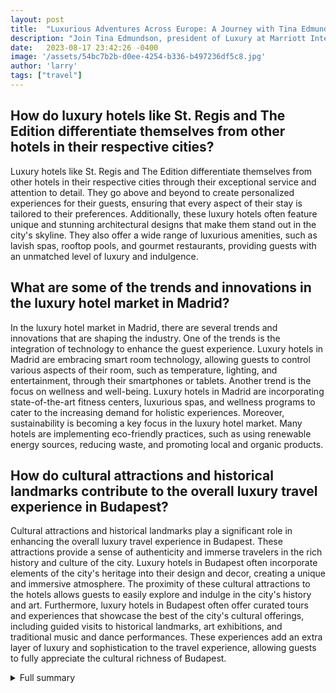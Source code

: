 ```yaml
---
layout: post
title:  "Luxurious Adventures Across Europe: A Journey with Tina Edmundson"
description: "Join Tina Edmundson, president of Luxury at Marriott International, on a captivating journey across Europe, immersing herself in the world of luxury hotels and cultural delights."
date:   2023-08-17 23:42:26 -0400
image: '/assets/54bc7b2b-d0ee-4254-b336-b497236df5c8.jpg'
author: 'larry'
tags: ["travel"]
---
```


## How do luxury hotels like St. Regis and The Edition differentiate themselves from other hotels in their respective cities?
Luxury hotels like St. Regis and The Edition differentiate themselves from other hotels in their respective cities through their exceptional service and attention to detail. They go above and beyond to create personalized experiences for their guests, ensuring that every aspect of their stay is tailored to their preferences. Additionally, these luxury hotels often feature unique and stunning architectural designs that make them stand out in the city's skyline. They also offer a wide range of luxurious amenities, such as lavish spas, rooftop pools, and gourmet restaurants, providing guests with an unmatched level of luxury and indulgence.

## What are some of the trends and innovations in the luxury hotel market in Madrid?
In the luxury hotel market in Madrid, there are several trends and innovations that are shaping the industry. One of the trends is the integration of technology to enhance the guest experience. Luxury hotels in Madrid are embracing smart room technology, allowing guests to control various aspects of their room, such as temperature, lighting, and entertainment, through their smartphones or tablets. Another trend is the focus on wellness and well-being. Luxury hotels in Madrid are incorporating state-of-the-art fitness centers, luxurious spas, and wellness programs to cater to the increasing demand for holistic experiences. Moreover, sustainability is becoming a key focus in the luxury hotel market. Many hotels are implementing eco-friendly practices, such as using renewable energy sources, reducing waste, and promoting local and organic products.

## How do cultural attractions and historical landmarks contribute to the overall luxury travel experience in Budapest?
Cultural attractions and historical landmarks play a significant role in enhancing the overall luxury travel experience in Budapest. These attractions provide a sense of authenticity and immerse travelers in the rich history and culture of the city. Luxury hotels in Budapest often incorporate elements of the city's heritage into their design and decor, creating a unique and immersive atmosphere. The proximity of these cultural attractions to the hotels allows guests to easily explore and indulge in the city's history and art. Furthermore, luxury hotels in Budapest often offer curated tours and experiences that showcase the best of the city's cultural offerings, including guided visits to historical landmarks, art exhibitions, and traditional music and dance performances. These experiences add an extra layer of luxury and sophistication to the travel experience, allowing guests to fully appreciate the cultural richness of Budapest.

<details>
  <summary>Full summary</summary>
Tina Edmundson, president of Luxury at Marriott International, recently embarked on a multi-stop trip across Europe, immersing herself in the world of luxury hotels and cultural delights. Her nine-day adventure took her to London, Madrid, and Budapest, where she experienced the finest hospitality and explored the local attractions.<br><br>In London, Tina began her journey by reviewing the model rooms for the upcoming St. Regis hotel. She delved deep into the competition, examining the offerings of other luxury hotels in the city. As a true connoisseur of travel, Tina also took the time to explore the vibrant streets of London and immerse herself in the city's rich history.<br><br>Continuing her journey in Madrid, Tina visited the newly opened hotels, The Edition and The W. She had the opportunity to review the model room at The Luxury Collection, gaining insights into the world of luxury hospitality. Additionally, she conducted a competitive set review of the luxury hotel market in Madrid, analyzing the trends and innovations in the industry.<br><br>In Budapest, widely regarded as one of the most beautiful cities in Europe, Tina discovered the cultural gems and historical landmarks that make it a must-visit destination. She explored the newly opened W Budapest and the opulent Matild Palace, a Luxury Collection hotel. From the breathtaking Liberty Bridge to the iconic Hungarian Parliament Building, Tina immersed herself in the rich history and vibrant atmosphere of Budapest.<br><br>Throughout her journey, Tina shared her insights on luxury travel and revealed her favorite travel brand, Rimowa. She expressed her preference for bags with net and zipper on both sides, ensuring efficiency and style in her travels. Tina also revealed her secret to keeping track of her belongings - placing an AirTag in every bag, giving her peace of mind wherever she goes.<br><br>In addition to Tina's journey, we bring you the latest updates on the best new and spruced-up hotels in London. Chateau Denmark has opened its doors in Soho's Denmark Street, offering guests a luxurious and enchanting experience. One Hundred Shoreditch's Rooftop brings the laid-back California cool to London, perfect for those seeking a relaxing and trendy vibe. The Other House South Kensington offers long-term stay suites, catering to travelers looking for a home away from home. The Twenty Two has opened its doors, captivating guests with its lush and maximalist interiors. Mayfair's iconic property has undergone an Art Deco-themed makeover, blending timeless elegance with modern sophistication.<br><br>Mayfair's prestigious address has unveiled a glamorous renovation, whisking guests away to the enchanting 1930s. The brand's second act in London, located on Mayfair's Hanover Square, is set to open next spring, promising another exceptional experience. The Peninsula's first U.K. location is on track to open early in 2023, inviting guests into a world of unparalleled luxury and world-class service. Lastly, the historic Old War Office is being transformed into a Raffles hotel, set to open in 2023, where timeless elegance meets modern grandeur.<br><br>To further enhance your travel experience, we present an article about the grand opening of The Madrid EDITION hotel. Located in the heart of central Madrid, just steps away from Plaza Mayor, The Madrid EDITION is the latest addition to the distinguished Edition Hotels brand. Renowned for its thoughtful minimalism and nods to local surroundings, The Madrid EDITION aims to be inclusive and welcoming, setting it apart from other luxury hotels. Guests can indulge in exquisite Mexican cuisine at Jerónimo, crafted by renowned Chef Enrique Olvera. For a taste of the Peruvian flavors, Chef Diego Muñoz serves up delectable fish dishes at Oroya. The hotel's rooftop pool offers breathtaking views of the city's skyline, providing a serene escape for guests. Notable features include a unique swirling stairwell at the entrance, adding a touch of architectural wonder to the experience.<br><br>Budapest, a city of immense beauty and historical significance, captivates travelers with its stunning architecture and vibrant culture. From the majestic Matthias Church to the magical Fisherman's Bastion, Budapest offers a wealth of attractions that showcase its rich heritage. The city's thermal baths, such as Szechenyi Bath, provide a relaxing sanctuary for visitors to unwind and rejuvenate. The Citadella on Gellert Hill offers panoramic views over the city, providing a stunning backdrop for exploration. Budapest's Central Market Hall, the oldest and largest indoor market, delights visitors with its diverse range of shops and eateries. The Great Synagogue stands as a testament to the city's Jewish history, showcasing exquisite Moorish Revival architecture.<br><br>As Tina's journey comes to an end, we reflect on the beauty, luxury, and cultural richness she experienced during her exploration of Europe. From the enchanting hotels she visited to the historical landmarks she discovered, Tina's journey truly embodied the essence of luxury travel. Embark on your own adventure and immerse yourself in the world of luxury and culture that Europe has to offer.
</details>

